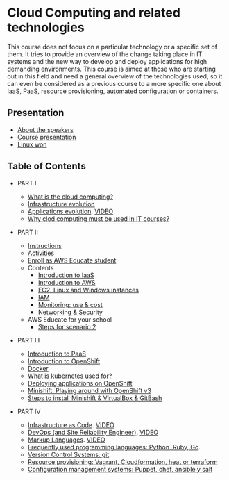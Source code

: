 # Cloud Computing and related technologies

This course does not focus on a particular technology or a specific
set of them. It tries to provide  an overview of the change taking
place in IT systems and the new way to develop and deploy
applications for high demanding environments. This course is aimed at
those who are starting out in this field and need a general overview
of the technologies used, so it can even be considered as a previous
course to a more specific one about IaaS, PaaS, resource provisioning,
automated configuration or containers.

## Presentation

* [About the speakers](https://iesgn.github.io/cloudandrelated/about-speakers.html#/)
* [Course presentation](https://iesgn.github.io/cloudandrelated/presentation.html#/)
* [Linux won](https://iesgn.github.io/cloudandrelated/linux-won.html#/)

## Table of Contents

* PART I
  - [What is the cloud computing?](https://iesgn.github.io/cloudandrelated/intro-cloud.html#/)
  - [Infrastructure evolution](https://iesgn.github.io/cloudandrelated/infra-evolution.html#/)
  - [Applications evolution](https://iesgn.github.io/cloudandrelated/app-evolution.html#/). [VIDEO](https://youtu.be/CIVPS8sUVlM)
  - [Why clod computing must be used in IT courses?](https://youtu.be/2AMgEB2Fm3g)

* PART II
  - [Instructions](https://iesgn.github.io/cloudandrelated/iaas-intructions.html#/)
  - [Activities](https://docs.google.com/presentation/d/1kNtrR-iPgkeAsoJ_lsEvEV7w5N-i82kv85DpThmjqFw/edit?usp=sharing)
  - [Enroll as AWS Educate student](https://docs.google.com/presentation/d/1YbkEnfNz72zNuUpFcbpyhvAiLh6QaSVUqKM0mWrkNBo/edit?usp=sharing) 
  - Contents
    + [Introduction to IaaS](https://drive.google.com/file/d/1C1_ATJWkIxHGUcxKixiYU1XkzlKEsmpS/view?usp=sharing)
    + [Introduction to AWS](https://drive.google.com/file/d/13HJBw-XdbiLjueW3f04iEAqh_5rwHooI/view?usp=sharing)
    + [EC2. Linux and Windows instances](https://drive.google.com/file/d/14IZ926uIpykP6y0UPJ5byVhIbiWZfjF7/view?usp=sharing) 
    + [IAM](https://drive.google.com/file/d/1VtM1GYBuHBGkDIGpAr6vhG2_Xxr_Azmr/view?usp=sharing) 
    + [Monitoring: use & cost](https://drive.google.com/file/d/1YzDzj5tz2Zq6G9rK1K_YQVNwcFoCsbJf/view?usp=sharing)
    + [Networking & Security](https://drive.google.com/file/d/1KgDmtcGVBmOlF3N39Bx7bGV7P5p4D6p9/view?usp=sharing)
  - AWS Educate for your school
    + [Steps for scenario 2](https://drive.google.com/file/d/1riYtCpXRJ-pITV_lGHkOgZGyH3LDUYz2/view?usp=sharing)	


* PART III
  <!-- - Containers: Systems containers like LXC vs applications containers like docker -->
  <!-- - Containers orchestration: kubernetes -->
  <!-- - Containers on IaaS -->
  <!-- - Containers on PaaS -->
  - [Introduction to PaaS](https://iesgn.github.io/cloudandrelated/paas.html#/)
  - [Introduction to OpenShift](https://iesgn.github.io/cloudandrelated/openshift.html#/)
  - [Docker](https://iesgn.github.io/cloudandrelated/docker.html#/)
  - [What is kubernetes used for?](https://iesgn.github.io/cloudandrelated/kubernetes.html#/)
  - [Deploying applications on OpenShift](https://iesgn.github.io/cloudandrelated/deploying_apps_openshift.html#/)
  - [Minishift: Playing around with OpenShift v3](minishift.md)
  - [Steps to install Minishift &  VirtualBox  &    GitBash](https://drive.google.com/file/d/1veGl9b-5NIaDjx5x6X8A7g9Gmq9cnLMc/view?usp=sharing)	
* PART IV
  - [Infrastructure as Code](https://iesgn.github.io/cloudandrelated/infra_as_code.html#/). [VIDEO](https://youtu.be/Jcx5sbl5teE)
  - [DevOps (and Site Reliability Engineer)](https://iesgn.github.io/cloudandrelated/devops.html#/). [VIDEO](https://youtu.be/qE1Kqjm5FjM)
  - [Markup Languages](https://iesgn.github.io/cloudandrelated/markup.html#/). [VIDEO](https://youtu.be/1YjjSEopeA4)
  - [Frequently used programming languages: Python, Ruby, Go](https://iesgn.github.io/cloudandrelated/languages.html#/).
  - [Version Control Systems: git](https://iesgn.github.io/cloudandrelated/control_version.html#/).
  - [Resource provisioning: Vagrant, Cloudformation, heat or terraform](https://iesgn.github.io/cloudandrelated/resource_prov.html)
  - [Configuration management systems: Puppet, chef, ansible y salt](https://iesgn.github.io/cloudandrelated/conf_management.html)

